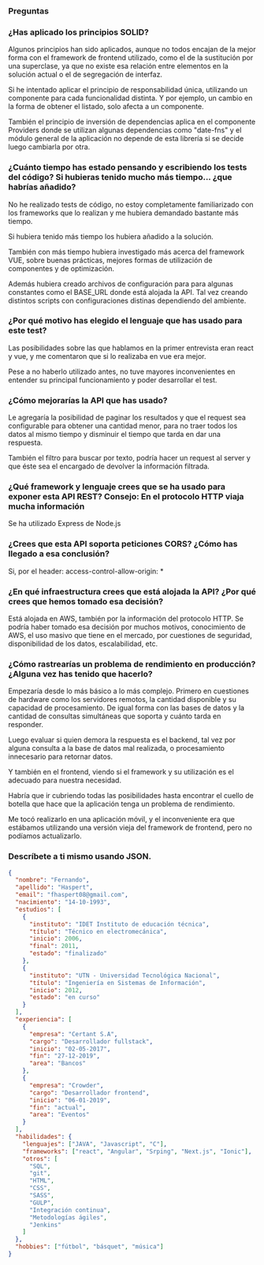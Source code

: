 ### Preguntas

### ¿Has aplicado los principios SOLID?

Algunos principios han sido aplicados, aunque no todos encajan de la mejor forma con el framework de frontend utilizado, como el de la sustitución por una superclase, ya que no existe esa relación entre elementos en la solución actual o el de segregación de interfaz.

Si he intentado aplicar el principio de responsabilidad única, utilizando un componente para cada funcionalidad distinta. Y por ejemplo, un cambio en la forma de obtener el listado, solo afecta a un componente.

También el principio de inversión de dependencias aplica en el componente Providers donde se utilizan algunas dependencias como "date-fns" y el módulo general de la aplicación no depende de esta librería si se decide luego cambiarla por otra.

### ¿Cuánto tiempo has estado pensando y escribiendo los tests del código? Si hubieras tenido mucho más tiempo... ¿que habrías añadido?

No he realizado tests de código, no estoy completamente familiarizado con los frameworks que lo realizan y me hubiera demandado bastante más tiempo.

Si hubiera tenido más tiempo los hubiera añadido a la solución.

También con más tiempo hubiera investigado más acerca del framework VUE, sobre buenas prácticas, mejores formas de utilización de componentes y de optimización.

Además hubiera creado archivos de configuración para para algunas constantes como el BASE_URL donde está alojada la API. Tal vez creando distintos scripts con configuraciones distinas dependiendo del ambiente.

### ¿Por qué motivo has elegido el lenguaje que has usado para este test?

Las posibilidades sobre las que hablamos en la primer entrevista eran react y vue, y me comentaron que si lo realizaba en vue era mejor.

Pese a no haberlo utilizado antes, no tuve mayores inconvenientes en entender su principal funcionamiento y poder desarrollar el test.

### ¿Cómo mejorarías la API que has usado?

Le agregaría la posibilidad de paginar los resultados y que el request sea configurable para obtener una cantidad menor, para no traer todos los datos al mismo tiempo y disminuir el tiempo que tarda en dar una respuesta.

También el filtro para buscar por texto, podría hacer un request al server y que éste sea el encargado de devolver la información filtrada.

### ¿Qué framework y lenguaje crees que se ha usado para exponer esta API REST? Consejo: En el protocolo HTTP viaja mucha información

Se ha utilizado Express de Node.js

### ¿Crees que esta API soporta peticiones CORS? ¿Cómo has llegado a esa conclusión?

Si, por el header: access-control-allow-origin: \*

### ¿En qué infraestructura crees que está alojada la API? ¿Por qué crees que hemos tomado esa decisión?

Está alojada en AWS, también por la información del protocolo HTTP. Se podría haber tomado esa decisión por muchos motivos, conocimiento de AWS, el uso masivo que tiene en el mercado, por cuestiones de seguridad, disponibilidad de los datos, escalabilidad, etc.

### ¿Cómo rastrearías un problema de rendimiento en producción? ¿Alguna vez has tenido que hacerlo?

Empezaría desde lo más básico a lo más complejo. Primero en cuestiones de hardware como los servidores remotos, la cantidad disponible y su capacidad de procesamiento. De igual forma con las bases de datos y la cantidad de consultas simultáneas que soporta y cuánto tarda en responder.

Luego evaluar si quien demora la respuesta es el backend, tal vez por alguna consulta a la base de datos mal realizada, o procesamiento innecesario para retornar datos.

Y también en el frontend, viendo si el framework y su utilización es el adecuado para nuestra necesidad.

Habría que ir cubriendo todas las posibilidades hasta encontrar el cuello de botella que hace que la aplicación tenga un problema de rendimiento.

Me tocó realizarlo en una aplicación móvil, y el inconveniente era que estábamos utilizando una versión vieja del framework de frontend, pero no podíamos actualizarlo.

### Descríbete a ti mismo usando JSON.

```json
{
  "nombre": "Fernando",
  "apellido": "Haspert",
  "email": "fhaspert08@gmail.com",
  "nacimiento": "14-10-1993",
  "estudios": [
    {
      "instituto": "IDET Instituto de educación técnica",
      "título": "Técnico en electromecánica",
      "inicio": 2006,
      "final": 2011,
      "estado": "finalizado"
    },
    {
      "instituto": "UTN - Universidad Tecnológica Nacional",
      "título": "Ingeniería en Sistemas de Información",
      "inicio": 2012,
      "estado": "en curso"
    }
  ],
  "experiencia": [
    {
      "empresa": "Certant S.A",
      "cargo": "Desarrollador fullstack",
      "inicio": "02-05-2017",
      "fin": "27-12-2019",
      "area": "Bancos"
    },
    {
      "empresa": "Crowder",
      "cargo": "Desarrollador frontend",
      "inicio": "06-01-2019",
      "fin": "actual",
      "area": "Eventos"
    }
  ],
  "habilidades": {
    "lenguajes": ["JAVA", "Javascript", "C"],
    "frameworks": ["react", "Angular", "Srping", "Next.js", "Ionic"],
    "otros": [
      "SQL",
      "git",
      "HTML",
      "CSS",
      "SASS",
      "GULP",
      "Integración continua",
      "Metodologías ágiles",
      "Jenkins"
    ]
  },
  "hobbies": ["fútbol", "básquet", "música"]
}
```
